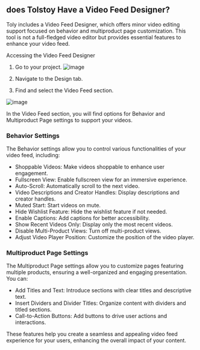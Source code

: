 ## does Tolstoy Have a Video Feed Designer?

Toly includes a Video Feed Designer, which offers minor video editing support focused on behavior and multiproduct page customization. This tool is not a full-fledged video editor but provides essential features to enhance your video feed.

Accessing the Video Feed Designer
1. Go to your project.
![image](https://github.com/user-attachments/assets/9b0d6d80-d838-4d5e-88dd-9def4dece0a7)

2. Navigate to the Design tab.

3. Find and select the Video Feed section.

![image](https://github.com/user-attachments/assets/1a2e6c2e-9a6b-45f8-8d22-a53231da1400)


In the Video Feed section, you will find options for Behavior and Multiproduct Page settings to support your videos.

### Behavior Settings
The Behavior settings allow you to control various functionalities of your video feed, including:
- Shoppable Videos: Make videos shoppable to enhance user engagement.
- Fullscreen View: Enable fullscreen view for an immersive experience.
- Auto-Scroll: Automatically scroll to the next video.
- Video Descriptions and Creator Handles: Display descriptions and creator handles.
- Muted Start: Start videos on mute.
- Hide Wishlist Feature: Hide the wishlist feature if not needed.
- Enable Captions: Add captions for better accessibility.
- Show Recent Videos Only: Display only the most recent videos.
- Disable Multi-Product Views: Turn off multi-product views.
- Adjust Video Player Position: Customize the position of the video player.

### Multiproduct Page Settings
The Multiproduct Page settings allow you to customize pages featuring multiple products, ensuring a well-organized and engaging presentation. You can:
- Add Titles and Text: Introduce sections with clear titles and descriptive text.
- Insert Dividers and Divider Titles: Organize content with dividers and titled sections.
- Call-to-Action Buttons: Add buttons to drive user actions and interactions.

These features help you create a seamless and appealing video feed experience for your users, enhancing the overall impact of your content.
